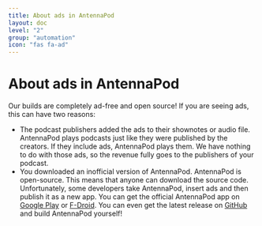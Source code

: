 ```yaml
---
title: About ads in AntennaPod
layout: doc
level: "2"
group: "automation"
icon: "fas fa-ad"
---
```


# About ads in AntennaPod

Our builds are completely ad-free and open source! If you are seeing ads, this can have two reasons:

- The podcast publishers added the ads to their shownotes or audio file.
  AntennaPod plays podcasts just like they were published by the creators. If they include ads, AntennaPod plays them. We have nothing to do with those ads, so the revenue fully goes to the publishers of your podcast.
- You downloaded an inofficial version of AntennaPod.
  AntennaPod is open-source. This means that anyone can download the source code. Unfortunately, some developers take AntennaPod, insert ads and then publish it as a new app. You can get the official AntennaPod app on [Google Play](https://play.google.com/store/apps/details?id=de.danoeh.antennapod) or [F-Droid](https://f-droid.org/packages/de.danoeh.antennapod/). You can even get the latest release on [GitHub](https://github.com/AntennaPod/AntennaPod/) and build AntennaPod yourself!
